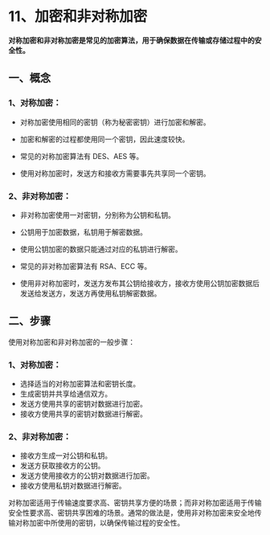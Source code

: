# 11、加密和非对称加密

**对称加密和非对称加密是常见的加密算法，用于确保数据在传输或存储过程中的安全性。**

## 一、概念

### 1、对称加密：

- 对称加密使用相同的密钥（称为秘密密钥）进行加密和解密。

- 加密和解密的过程都使用同一个密钥，因此速度较快。

- 常见的对称加密算法有 DES、AES 等。

- 使用对称加密时，发送方和接收方需要事先共享同一个密钥。

### 2、非对称加密：

- 非对称加密使用一对密钥，分别称为公钥和私钥。

- 公钥用于加密数据，私钥用于解密数据。

- 使用公钥加密的数据只能通过对应的私钥进行解密。

- 常见的非对称加密算法有 RSA、ECC 等。

- 使用非对称加密时，发送方发布其公钥给接收方，接收方使用公钥加密数据后发送给发送方，发送方再使用私钥解密数据。

## 二、步骤

使用对称加密和非对称加密的一般步骤：

### 1、对称加密：

- 选择适当的对称加密算法和密钥长度。
- 生成密钥并共享给通信双方。
- 发送方使用共享的密钥对数据进行加密。
- 接收方使用共享的密钥对数据进行解密。

### 2、非对称加密：

- 接收方生成一对公钥和私钥。
- 发送方获取接收方的公钥。
- 发送方使用接收方的公钥对数据进行加密。
- 接收方使用私钥对数据进行解密。

对称加密适用于传输速度要求高、密钥共享方便的场景；而非对称加密适用于传输安全性要求高、密钥共享困难的场景。通常的做法是，使用非对称加密来安全地传输对称加密中所使用的密钥，以确保传输过程的安全性。
